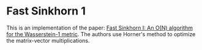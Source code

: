 # Fast Sinkhorn 1

This is an implementation of the paper: [Fast Sinkhorn I: An O(N) algorithm for the Wasserstein-1 metric](https://arxiv.org/abs/2202.10042). The authors use Horner's method to optimize the matrix-vector multiplications.